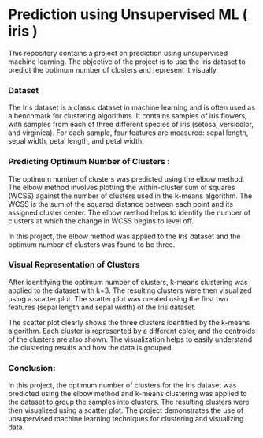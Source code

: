
# Prediction using Unsupervised ML ( iris ) 

This repository contains a project on prediction using unsupervised machine learning. The objective of the project is to use the Iris dataset to predict the optimum number of clusters and represent it visually.

### Dataset
The Iris dataset is a classic dataset in machine learning and is often used as a benchmark for clustering algorithms. It contains samples of iris flowers, with samples from each of three different species of iris (setosa, versicolor, and virginica). For each sample, four features are measured: sepal length, sepal width, petal length, and petal width.

### Predicting Optimum Number of Clusters : 
The optimum number of clusters was predicted using the elbow method. The elbow method involves plotting the within-cluster sum of squares (WCSS) against the number of clusters used in the k-means algorithm. The WCSS is the sum of the squared distance between each point and its assigned cluster center. The elbow method helps to identify the number of clusters at which the change in WCSS begins to level off.

In this project, the elbow method was applied to the Iris dataset and the optimum number of clusters was found to be three.

### Visual Representation of Clusters
After identifying the optimum number of clusters, k-means clustering was applied to the dataset with k=3. The resulting clusters were then visualized using a scatter plot. The scatter plot was created using the first two features (sepal length and sepal width) of the Iris dataset.

The scatter plot clearly shows the three clusters identified by the k-means algorithm. Each cluster is represented by a different color, and the centroids of the clusters are also shown. The visualization helps to easily understand the clustering results and how the data is grouped.

### Conclusion:
In this project, the optimum number of clusters for the Iris dataset was predicted using the elbow method and k-means clustering was applied to the dataset to group the samples into clusters. The resulting clusters were then visualized using a scatter plot. The project demonstrates the use of unsupervised machine learning techniques for clustering and visualizing data.
